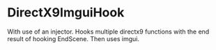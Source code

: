 # DirectX9ImguiHook
With use of an injector.
Hooks multiple directx9 functions with the end result of hooking EndScene.
Then uses imgui.
